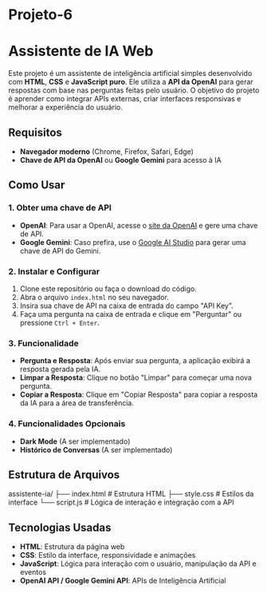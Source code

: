 # Projeto-6

# Assistente de IA Web

Este projeto é um assistente de inteligência artificial simples desenvolvido com **HTML**, **CSS** e **JavaScript puro**. Ele utiliza a **API da OpenAI** para gerar respostas com base nas perguntas feitas pelo usuário. O objetivo do projeto é aprender como integrar APIs externas, criar interfaces responsivas e melhorar a experiência do usuário.


## Requisitos

- **Navegador moderno** (Chrome, Firefox, Safari, Edge)
- **Chave de API da OpenAI** ou **Google Gemini** para acesso à IA

## Como Usar

### 1. Obter uma chave de API

- **OpenAI**: Para usar a OpenAI, acesse o [site da OpenAI](https://platform.openai.com/) e gere uma chave de API.
- **Google Gemini**: Caso prefira, use o [Google AI Studio](https://aistudio.google.com/) para gerar uma chave de API do Gemini.

### 2. Instalar e Configurar

1. Clone este repositório ou faça o download do código.
2. Abra o arquivo `index.html` no seu navegador.
3. Insira sua chave de API na caixa de entrada do campo "API Key".
4. Faça uma pergunta na caixa de entrada e clique em "Perguntar" ou pressione `Ctrl + Enter`.

### 3. Funcionalidade

- **Pergunta e Resposta**: Após enviar sua pergunta, a aplicação exibirá a resposta gerada pela IA.
- **Limpar a Resposta**: Clique no botão "Limpar" para começar uma nova pergunta.
- **Copiar a Resposta**: Clique em "Copiar Resposta" para copiar a resposta da IA para a área de transferência.

### 4. Funcionalidades Opcionais

- **Dark Mode** (A ser implementado)
- **Histórico de Conversas** (A ser implementado)

## Estrutura de Arquivos

assistente-ia/
├── index.html # Estrutura HTML
├── style.css # Estilos da interface
└── script.js # Lógica de interação e integração com a API

## Tecnologias Usadas

- **HTML**: Estrutura da página web
- **CSS**: Estilo da interface, responsividade e animações
- **JavaScript**: Lógica para interação com o usuário, manipulação da API e eventos
- **OpenAI API / Google Gemini API**: APIs de Inteligência Artificial

